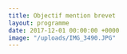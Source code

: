 ```yaml
---
title: Objectif mention brevet
layout: programme
date: 2017-12-01 00:00:00 +0000
image: "/uploads/IMG_3490.JPG"
---
```

